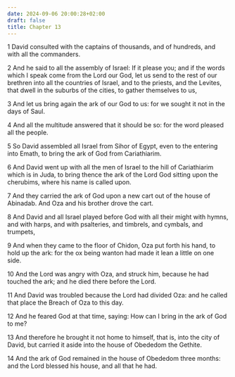 ```yaml
---
date: 2024-09-06 20:00:28+02:00
draft: false
title: Chapter 13
---
```




1 David consulted with the captains of thousands, and of hundreds, and with all the commanders.

2 And he said to all the assembly of Israel: If it please you; and if the words which I speak come from the Lord our God, let us send to the rest of our brethren into all the countries of Israel, and to the priests, and the Levites, that dwell in the suburbs of the cities, to gather themselves to us,

3 And let us bring again the ark of our God to us: for we sought it not in the days of Saul.

4 And all the multitude answered that it should be so: for the word pleased all the people.

5 So David assembled all Israel from Sihor of Egypt, even to the entering into Emath, to bring the ark of God from Cariathiarim.

6 And David went up with all the men of Israel to the hill of Cariathiarim which is in Juda, to bring thence the ark of the Lord God sitting upon the cherubims, where his name is called upon.

7 And they carried the ark of God upon a new cart out of the house of Abinadab. And Oza and his brother drove the cart.

8 And David and all Israel played before God with all their might with hymns, and with harps, and with psalteries, and timbrels, and cymbals, and trumpets,

9 And when they came to the floor of Chidon, Oza put forth his hand, to hold up the ark: for the ox being wanton had made it lean a little on one side.

10 And the Lord was angry with Oza, and struck him, because he had touched the ark; and he died there before the Lord.

11 And David was troubled because the Lord had divided Oza: and he called that place the Breach of Oza to this day.

12 And he feared God at that time, saying: How can I bring in the ark of God to me?

13 And therefore he brought it not home to himself, that is, into the city of David, but carried it aside into the house of Obededom the Gethite.

14 And the ark of God remained in the house of Obededom three months: and the Lord blessed his house, and all that he had.

